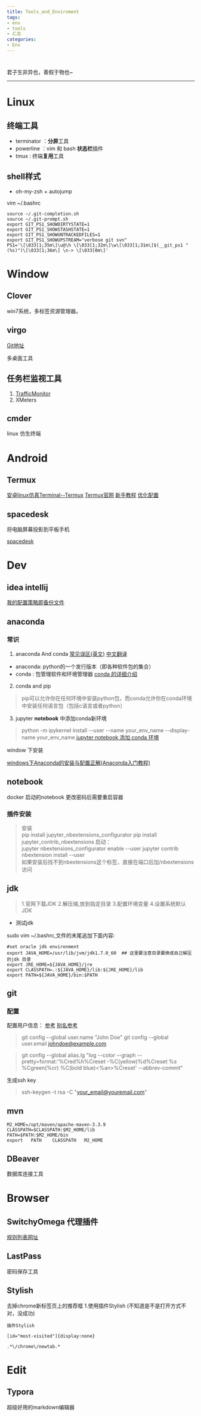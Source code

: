 ```yaml
---
title: Tools_and_Enviroment
tags:
- env
- tools
- 汇总
categories:
- Env
---
```


# 

君子生非异也，善假于物也~



---

# Linux
## 终端工具

 - terminator ：**分屏**工具
 - powerline ：vim 和 bash **状态栏**插件
 - tmux : 终端**复用**工具

## shell样式

- oh-my-zsh + autojump

vim ~/.bashrc
```shell
source ~/.git-completion.sh
source ~/.git-prompt.sh
export GIT_PS1_SHOWDIRTYSTATE=1
export GIT_PS1_SHOWSTASHSTATE=1
export GIT_PS1_SHOWUNTRACKEDFILES=1
export GIT_PS1_SHOWUPSTREAM="verbose git svn"
PS1='\[\033[1;35m\]\u@\h \[\033[1;32m\]\w\[\033[1;31m\]$(__git_ps1 " (%s)")\[\033[1;36m\] \n-> \[\033[0m\]'
```
# Window

## Clover

win7系统，多标签资源管理器。

## virgo

[Git地址](https://github.com/papplampe/virgo) 

多桌面工具


## 任务栏监视工具

1. [TrafficMonitor](https://github.com/zhongyang219/TrafficMonitor/releases)
2. XMeters

## cmder

linux 仿生终端

# Android

## Termux
[安卓linux仿真Terminal--Termux](https://www.jianshu.com/p/5c8678cef499)
[Termux官网](https://f-droid.org/packages/com.termux/)
[新手教程](https://www.jianshu.com/p/74fc2e8db834)
[优化配置](https://www.sqlsec.com/2018/05/termux.html#lg=1&slide=6)

## spacedesk

将电脑屏幕投影到平板手机

[spacedesk](https://spacedesk.net/)

# Dev
## idea intellij
[我的配置策略即备份文件](https://github.com/Neversn/OneConfig/tree/master/Intellij)

## anaconda
### 常识
1. anaconda And conda
[常见误区(英文)](https://jakevdp.github.io/blog/2016/08/25/conda-myths-and-misconceptions/)
[中文翻译](https://blog.csdn.net/qsir/article/details/79354734)
- anaconda: python的一个发行版本（即各种软件包的集合）
- conda : 包管理软件和环境管理器
  [conda 的详细介绍](https://www.jianshu.com/p/17288627b994)
2. conda and pip
> pip可以允许你在任何环境中安装python包，而conda允许你在conda环境中安装任何语言包（包括c语言或者python）

3. jupyter **notebook** 中添加conda新环境
>python -m ipykernel install --user --name your_env_name --display-name your_env_name
[jupyter notebook 添加 conda 环境](https://www.jianshu.com/p/08c20cd3a3ec)

window 下安装

[windows下Anaconda的安装与配置正解(Anaconda入门教程) ](https://www.jb51.net/article/137772.htm)

## notebook
docker 启动的notebook 更改密码后需要重启容器
### 插件安装
   >安装  
   pip install jupyter_nbextensions_configurator
    pip install jupyter_contrib_nbextensions
    启动：  
    jupyter nbextensions_configurator enable --user
    jupyter contrib nbextension install --user    
如果安装后找不到nbextensions这个标签，直接在端口后加/nbextensions访问


##  jdk 
>  1.官网下载JDK
   2.解压缩,放到指定目录
   3.配置环境变量
   4.设置系统默认JDK
 - 测试jdk

 sudo vim ~/.bashrc,文件的末尾追加下面内容:

```shell
#set oracle jdk environment
export JAVA_HOME=/usr/lib/jvm/jdk1.7.0_60  ## 这里要注意目录要换成自己解压的jdk 目录
export JRE_HOME=${JAVA_HOME}/jre  
export CLASSPATH=.:${JAVA_HOME}/lib:${JRE_HOME}/lib  
export PATH=${JAVA_HOME}/bin:$PATH  
```
##  git
### 配置
配置用户信息：
[参考](https://git-scm.com/book/zh/v1/%E8%87%AA%E5%AE%9A%E4%B9%89-Git-%E9%85%8D%E7%BD%AE-Git)
[别名参考](https://www.cnblogs.com/wntd/p/5888796.html)
>  git config --global user.name "John Doe"
 git config --global user.email johndoe@example.com

> git config --global alias.lg "log --color --graph --pretty=format:'%Cred%h%Creset -%C(yellow)%d%Creset %s %Cgreen(%cr) %C(bold blue)<%an>%Creset' --abbrev-commit"


生成ssh key
>ssh-keygen -t rsa -C "your_email@youremail.com"

## mvn

```shell
M2_HOME=/opt/maven/apache-maven-3.3.9
CLASSPATH=$CLASSPATH:$M2_HOME/lib
PATH=$PATH:$M2_HOME/bin
export   PATH    CLASSPATH   M2_HOME
```
## DBeaver
数据库连接工具

# Browser
## SwitchyOmega 代理插件

[规则列表网址](https://raw.githubusercontent.com/gfwlist/gfwlist/master/gfwlist.txt)

## LastPass

密码保存工具

## Stylish  

去掉chrome新标签页上的推荐框
1.使用插件Stylish  (不知道是不是打开方式不对，没成功)

```
插件Stylish

[id="most-visited"]{display:none}

.*\/chrome\/newtab.*
```

#  Edit
## Typora

超级好用的markdown编辑器

